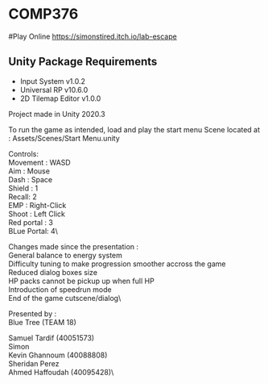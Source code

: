 # COMP376

#Play Online
https://simonstired.itch.io/lab-escape

## Unity Package Requirements
- Input System v1.0.2
- Universal RP v10.6.0
- 2D Tilemap Editor v1.0.0

Project made in Unity 2020.3

To run the game as intended, load and play the start menu Scene located at : Assets/Scenes/Start Menu.unity

Controls: \
Movement : WASD\
Aim : Mouse\
Dash : Space\
Shield : 1\
Recall: 2\
EMP : Right-Click\
Shoot : Left Click\
Red portal : 3\
BLue Portal: 4\

Changes made since the presentation :\
General balance to energy system\
Difficulty tuning to make progression smoother accross the game\
Reduced dialog boxes size\
HP packs cannot be pickup up when full HP\
Introduction of speedrun mode\
End of the game cutscene/dialog\


Presented by : \
Blue Tree (TEAM 18)

Samuel Tardif (40051573)\
Simon\
Kevin Ghannoum (40088808)\
Sheridan Perez\
Ahmed Haffoudah (40095428)\
